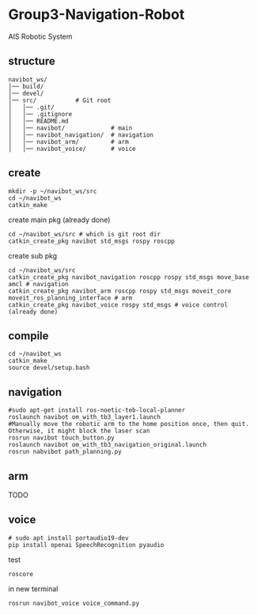 # Group3-Navigation-Robot
AIS Robotic System

## structure
```
navibot_ws/
│── build/
│── devel/
│── src/           # Git root
│   │── .git/
│   │── .gitignore
│   │── README.md
│   │── navibot/             # main
│   │── navibot_navigation/  # navigation
│   │── navibot_arm/         # arm
│   │── navibot_voice/       # voice
```

## create
```
mkdir -p ~/navibot_ws/src
cd ~/navibot_ws
catkin_make
```

create main pkg (already done)
```
cd ~/navibot_ws/src # which is git root dir
catkin_create_pkg navibot std_msgs rospy roscpp
```

create sub pkg
```
cd ~/navibot_ws/src
catkin_create_pkg navibot_navigation roscpp rospy std_msgs move_base amcl # navigation
catkin_create_pkg navibot_arm roscpp rospy std_msgs moveit_core moveit_ros_planning_interface # arm
catkin_create_pkg navibot_voice rospy std_msgs # voice control (already done)
```

## compile
```
cd ~/navibot_ws
catkin_make
source devel/setup.bash
```

## navigation
```
#sudo apt-get install ros-noetic-teb-local-planner
roslaunch navibot om_with_tb3_layer1.launch
#Manually move the robotic arm to the home position once, then quit. Otherwise, it might block the laser scan
rosrun navibot touch_button.py
roslaunch navibot om_with_tb3_navigation_original.launch
rosrun nabvibot path_planning.py
```

## arm
TODO

## voice
```
# sudo apt install portaudio19-dev
pip install openai SpeechRecognition pyaudio
```
test
```
roscore
```
in new terminal
```
rosrun navibot_voice voice_command.py
```
